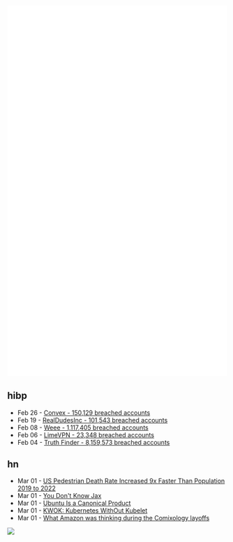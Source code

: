 ![Metrics](https://raw.githubusercontent.com/phixion/phixion/master/metrics.svg)

## hibp

<!--
for https://github.com/phixion/phixion/blob/main/.github/workflows/feeds.yml
-->
<!--START_SECTION:haveibeenpwnd-->
- Feb 26 - [Convex - 150,129 breached accounts](https://haveibeenpwned.com/PwnedWebsites#Convex)
- Feb 19 - [RealDudesInc - 101,543 breached accounts](https://haveibeenpwned.com/PwnedWebsites#RealDudesInc)
- Feb 08 - [Weee - 1,117,405 breached accounts](https://haveibeenpwned.com/PwnedWebsites#Weee)
- Feb 06 - [LimeVPN - 23,348 breached accounts](https://haveibeenpwned.com/PwnedWebsites#LimeVPN)
- Feb 04 - [Truth Finder - 8,159,573 breached accounts](https://haveibeenpwned.com/PwnedWebsites#TruthFinder)
<!--END_SECTION:haveibeenpwnd-->

## hn

<!--
for https://github.com/phixion/phixion/blob/main/.github/workflows/feeds.yml
-->
<!--START_SECTION:hn-->
- Mar 01 - [US Pedestrian Death Rate Increased 9x Faster Than Population 2019 to 2022](https://usa.streetsblog.org/2023/02/28/report-us-pedestrian-death-rate-increased-9x-faster-than-population-during-covid/)
- Mar 01 - [You Don&#x27;t Know Jax](https://colinraffel.com/blog/you-don-t-know-jax.html)
- Mar 01 - [Ubuntu Is a Canonical Product](https://utcc.utoronto.ca/~cks/space/blog/linux/UbuntuCanonicalProduct)
- Mar 01 - [KWOK: Kubernetes WithOut Kubelet](https://www.kubernetes.dev/blog/2023/03/01/introducing-kwok/)
- Mar 01 - [What Amazon was thinking during the Comixology layoffs](https://www.comicsbeat.com/comixology-update-strange-doings-at-amazon/)
<!--END_SECTION:hn-->

<!--
for https://yhype.me
-->
![](https://hit.yhype.me/github/profile?user_id=13013670)

